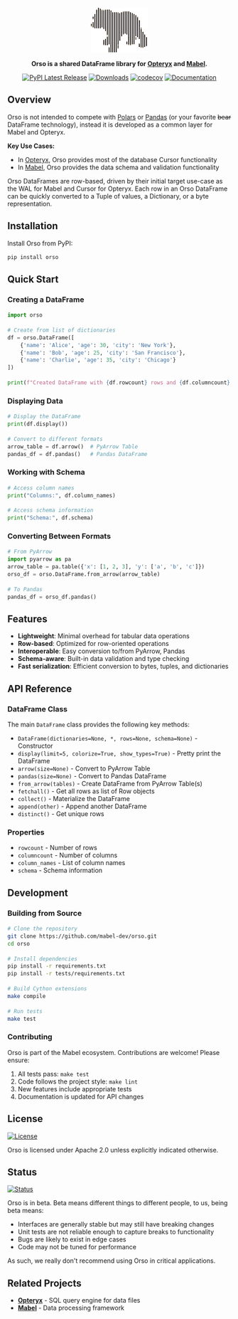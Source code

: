 <div align="center">

![Orso](https://raw.githubusercontent.com/mabel-dev/orso/main/orso.png)

**Orso is a shared DataFrame library for [Opteryx](https://opteryx.dev/) and [Mabel](https://github.com/mabel-dev/mabel).**

[![PyPI Latest Release](https://img.shields.io/pypi/v/orso.svg)](https://pypi.org/project/orso/)
[![Downloads](https://static.pepy.tech/badge/orso)](https://pepy.tech/project/orso)
[![codecov](https://codecov.io/gh/mabel-dev/orso/branch/main/graph/badge.svg?token=nl9JwOVdPs)](https://codecov.io/gh/mabel-dev/orso)
[![Documentation](https://img.shields.io/badge/Documentation-018EF5?logo=ReadMe&logoColor=fff&style=flat)](https://opteryx.dev/latest/get-started/ecosystem/orso/)

</div>

## Overview

Orso is not intended to compete with [Polars](https://www.pola.rs/) or [Pandas](https://pandas.pydata.org/) (or your favorite ~~bear~~ DataFrame technology), instead it is developed as a common layer for Mabel and Opteryx.

**Key Use Cases:**
- In [Opteryx](https://opteryx.dev/), Orso provides most of the database Cursor functionality
- In [Mabel](https://github.com/mabel-dev/mabel), Orso provides the data schema and validation functionality

Orso DataFrames are row-based, driven by their initial target use-case as the WAL for Mabel and Cursor for Opteryx. Each row in an Orso DataFrame can be quickly converted to a Tuple of values, a Dictionary, or a byte representation.

## Installation

Install Orso from PyPI:

```bash
pip install orso
```

## Quick Start

### Creating a DataFrame

```python
import orso

# Create from list of dictionaries
df = orso.DataFrame([
    {'name': 'Alice', 'age': 30, 'city': 'New York'},
    {'name': 'Bob', 'age': 25, 'city': 'San Francisco'},
    {'name': 'Charlie', 'age': 35, 'city': 'Chicago'}
])

print(f"Created DataFrame with {df.rowcount} rows and {df.columncount} columns")
```

### Displaying Data

```python
# Display the DataFrame
print(df.display())

# Convert to different formats
arrow_table = df.arrow()  # PyArrow Table
pandas_df = df.pandas()   # Pandas DataFrame
```

### Working with Schema

```python
# Access column names
print("Columns:", df.column_names)

# Access schema information  
print("Schema:", df.schema)
```

### Converting Between Formats

```python
# From PyArrow
import pyarrow as pa
arrow_table = pa.table({'x': [1, 2, 3], 'y': ['a', 'b', 'c']})
orso_df = orso.DataFrame.from_arrow(arrow_table)

# To Pandas
pandas_df = orso_df.pandas()
```

## Features

- **Lightweight**: Minimal overhead for tabular data operations
- **Row-based**: Optimized for row-oriented operations
- **Interoperable**: Easy conversion to/from PyArrow, Pandas
- **Schema-aware**: Built-in data validation and type checking
- **Fast serialization**: Efficient conversion to bytes, tuples, and dictionaries

## API Reference

### DataFrame Class

The main `DataFrame` class provides the following key methods:

- `DataFrame(dictionaries=None, *, rows=None, schema=None)` - Constructor
- `display(limit=5, colorize=True, show_types=True)` - Pretty print the DataFrame  
- `arrow(size=None)` - Convert to PyArrow Table
- `pandas(size=None)` - Convert to Pandas DataFrame
- `from_arrow(tables)` - Create DataFrame from PyArrow Table(s)
- `fetchall()` - Get all rows as list of Row objects
- `collect()` - Materialize the DataFrame
- `append(other)` - Append another DataFrame
- `distinct()` - Get unique rows

### Properties

- `rowcount` - Number of rows
- `columncount` - Number of columns  
- `column_names` - List of column names
- `schema` - Schema information

## Development

### Building from Source

```bash
# Clone the repository
git clone https://github.com/mabel-dev/orso.git
cd orso

# Install dependencies
pip install -r requirements.txt
pip install -r tests/requirements.txt

# Build Cython extensions
make compile

# Run tests
make test
```

### Contributing

Orso is part of the Mabel ecosystem. Contributions are welcome! Please ensure:

1. All tests pass: `make test`
2. Code follows the project style: `make lint`
3. New features include appropriate tests
4. Documentation is updated for API changes

## License

[![License](https://img.shields.io/badge/license-Apache%202.0-blue.svg)](https://github.com/mabel-dev/orso/blob/main/LICENSE)

Orso is licensed under Apache 2.0 unless explicitly indicated otherwise.

## Status

[![Status](https://img.shields.io/badge/Status-beta-orange)](https://github.com/mabel-dev/orso)

Orso is in beta. Beta means different things to different people, to us, being beta means:

- Interfaces are generally stable but may still have breaking changes
- Unit tests are not reliable enough to capture breaks to functionality  
- Bugs are likely to exist in edge cases
- Code may not be tuned for performance

As such, we really don't recommend using Orso in critical applications.

## Related Projects

- **[Opteryx](https://opteryx.dev/)** - SQL query engine for data files
- **[Mabel](https://github.com/mabel-dev/mabel)** - Data processing framework
